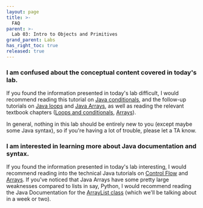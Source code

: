 ```yaml
---
layout: page
title: >-
  FAQ
parent: >-
  Lab 03: Intro to Objects and Primitives
grand_parent: Labs
has_right_toc: true
released: true
---
```


### I am confused about the conceptual content covered in today's lab.

If you found the information presented in today's lab difficult, I would
recommend reading this tutorial on
[Java conditionals](https://javatutorial.net/java-control-flow-statements), and
the follow-up tutorials on [Java loops](https://javatutorial.net/java-loops) and
[Java Arrays](https://javatutorial.net/java-array), as well as reading the
relevant textbook chapters
([Loops and conditionals](https://joshhug.gitbooks.io/hug61b/content/chap1/chap12.html),
[Arrays](https://joshhug.gitbooks.io/hug61b/content/chap2/chap24.html)).

In general, nothing in this lab should be entirely new to
you (except maybe some Java syntax), so if you're having a lot of trouble,
please let a TA know.


### I am interested in learning more about Java documentation and syntax.

If you found the information presented in today's lab interesting, I would
recommend reading into the technical Java tutorials on
[Control Flow](https://docs.oracle.com/javase/tutorial/java/nutsandbolts/flow.html) and
[Arrays](https://docs.oracle.com/javase/tutorial/java/nutsandbolts/arrays.html).
If you've noticed that Java Arrays have some pretty large weaknesses compared to
lists in say, Python, I would recommend reading the Java Documentation for the
[ArrayList class](https://docs.oracle.com/javase/tutorial/collections/implementations/list.html)
(which we'll be talking about in a week or two).
